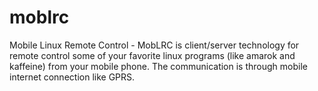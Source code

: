moblrc
======

Mobile Linux Remote Control - MobLRC is client/server technology for remote control some of your favorite linux programs (like amarok and kaffeine) from your mobile phone. The communication is through mobile internet connection like GPRS.